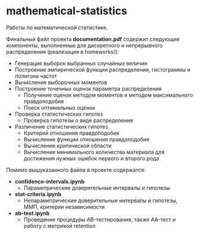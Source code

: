 # mathematical-statistics

Работы по математической статистике.

Финальный файл проекта **documentation.pdf** содержит следующие компоненты, выполненные для дискретного и непрерывного распределения (реализация в homeworks/):
- Генерация выборок выбранных случайных величин
- Построение эмпирической функции распределения, гистограммы и полигона частот
- Вычисление выборочных моментов
- Построение точечных оценок параметра распределения
    - Получение оценок методом моментов и методом максимального правдоподобия
    - Поиск оптимальных оценок
- Проверка статистических гипотез
    - Проверка гипотезы о виде распределения
- Различение статистических гипотез
    - Критерий отношения правдоподобия
    - Вычисление функции отношения правдоподобия
    - Вычисление критической области
    - Вычисление минимального количества материала для достижения нужных ошибок первого и второго рода

Помимо вышуказанного файла в проекте содержатся:
- **confidence-intervals.ipynb**
    - Параметрические доверительные интервалы и гипотезы
- **stat-criteria.ipynb**
    - Непараметрические доверительные интервалы и гипотезы, ММП, критерии независимости
- **ab-test.ipynb**
    - Проведение процедуры AB-тестирования, также AA-тест и работу с метрикой retention

